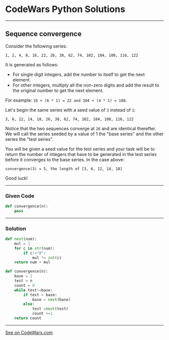 # CodeWars Python Solutions

---

## Sequence convergence

Consider the following series:

`1, 2, 4, 8, 16, 22, 26, 38, 62, 74, 102, 104, 108, 116, 122`

It is generated as follows:

* For single digit integers, add the number to itself to get the next element.
* For other integers, multiply all the non-zero digits and add the result to the original number to get the next element.

For example: `16 + (6 * 1) = 22 and 104 + (4 * 1) = 108`.

Let's begin the same series with a seed value of `3` instead of `1`:

`3, 6, 12, 14, 18, 26, 38, 62, 74, 102, 104, 108, 116, 122`

Notice that the two sequences converge at `26` and are identical therefter. We will call the series seeded by a value of 1 the "base series" and the other series the "test series".

You will be given a seed value for the test series and your task will be to return the number of integers that have to be generated in the test series before it converges to the base series. In the case above:

```
convergence(3) = 5, the length of [3, 6, 12, 14, 18]
```

Good luck!

---

### Given Code


```python
def convergence(n):
    pass
```

---

### Solution


```python
def next(num):
    mul = 1
    for c in str(num):
        if c!="0":
            mul *= int(c)
    return num + mul

def convergence(n):
    base = 1
    test = n
    count = 0
    while test!=base:
        if test > base:
            base = next(base)
        else:
            test =next(test)
            count +=1
    return count
```


---


[See on CodeWars.com](https://www.codewars.com/kata/59971e64bfccc70748000068)
